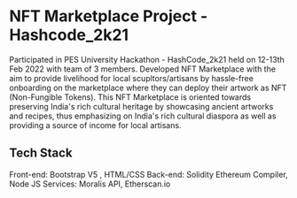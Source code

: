 # NFT Marketplace Project - Hashcode_2k21 
Participated in PES University Hackathon - HashCode_2k21 held on 12-13th Feb 2022 with team of 3 members.
Developed NFT Marketplace with the aim to provide livelihood for local scupltors/artisans by hassle-free onboarding on the marketplace where they can deploy their artwork as NFT (Non-Fungible Tokens).
This NFT Marketplace is oriented towards preserving India's rich cultural heritage by showcasing ancient artworks and recipes, thus emphasizing on India's rich cultural diaspora as well as providing a source of income for local artisans.

## Tech Stack
Front-end: Bootstrap V5 , HTML/CSS
Back-end: Solidity Ethereum Compiler, Node JS
Services: Moralis API, Etherscan.io

